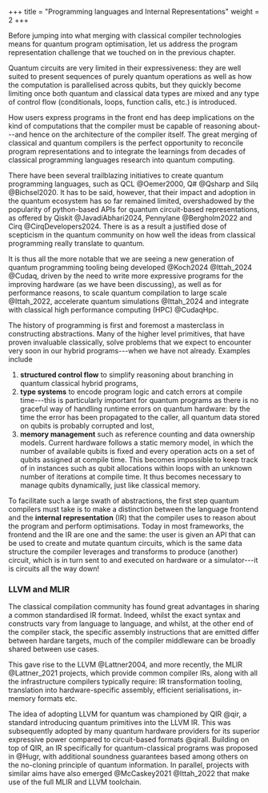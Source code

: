 +++
title = "Programming languages and Internal Representations"
weight = 2
+++

Before jumping into what merging with classical compiler technologies means
for quantum program optimisation, let us address the program representation
challenge that we touched on in the previous chapter.

Quantum circuits are very limited in their expressiveness: they are well
suited to present sequences of purely quantum operations as well as how the
computation is parallelised across qubits, but they quickly become limiting
once both quantum and classical data types are mixed and any type of control
flow (conditionals, loops, function calls, etc.) is introduced.

How users express programs in the front end has deep implications on the kind
of computations that the compiler must be capable of reasoning about---and hence
on the architecture of the compiler itself.
The great merging of classical and quantum compilers is the perfect opportunity
to reconcile program representations and to integrate the learnings
from decades of classical programming languages research into quantum computing.

There have been several trailblazing initiatives to create quantum programming
languages, such as QCL @Oemer2000, Q# @Qsharp and Silq @Bichsel2020.
It has to be said, however, that their impact and adoption in the quantum
ecosystem has so far remained limited,
overshadowed by the popularity of python-based APIs for quantum circuit-based
representations, as offered by Qiskit @JavadiAbhari2024,
Pennylane @Bergholm2022 and Cirq @CirqDevelopers2024.
There is as a result a justified dose of scepticism in the quantum community
on how well the ideas from classical programming really translate to
quantum.

It is thus all the more notable that we are seeing a new generation of quantum
programming tooling being developed @Koch2024 @Ittah_2024 @Cudaq, driven by 
the need to write more expressive programs for the improving hardware
(as we have been discussing), as well
as for performance reasons, to scale quantum compilation to
large scale @Ittah_2022, accelerate quantum simulations @Ittah_2024
and integrate with
classical high performance computing (HPC) @CudaqHpc.

The history of programming is first and foremost a masterclass
in constructing abstractions. Many of the higher level primitives,
that have proven invaluable classically, solve problems that
we expect to encounter very soon in our hybrid programs---when we
have not already.
Examples include
1. **structured control flow** to simplify reasoning about branching
in quantum classical hybrid programs,
2. **type systems** to encode program logic and catch errors at compile
time---this is particularly important for quantum programs as there is
no graceful way of handling runtime errors on quantum hardware: by the
time the error has been propagated to the caller, all
quantum data stored on qubits is probably corrupted and lost,
3. **memory management** such as reference counting and data ownership models. Current hardware follows a static memory model, in which the 
number of available qubits is fixed and every operation acts on a set
of qubits assigned at compile time.
This becomes impossible to keep track of in instances such as
qubit allocations within loops with an unknown number of
iterations at compile time.
It thus becomes necessary to manage qubits dynamically, just
like classical memory.


To facilitate such a large swath of abstractions, the first step
quantum compilers must take 
is to make a distinction between the language frontend and
the **internal representation** (IR) that the compiler uses to
reason about the program and perform optimisations.
Today in most frameworks, the frontend and the IR are one and the same: the user is given an API that can be used to create and
mutate quantum circuits, which is the same data structure the compiler
leverages and transforms to produce (another) circuit, which is in
turn sent to and executed on hardware or a simulator---it is circuits
all the way down!

### LLVM and MLIR
The classical compilation community has found great advantages in
sharing a common standardised IR format. Indeed, whilst the exact
syntax and constructs vary from language to language, and whilst,
at the other end of the compiler stack,
the specific assembly instructions
that are emitted differ between hardare targets,
much of the compiler middleware can be broadly shared between use
cases.


This gave rise to the LLVM @Lattner2004, and more recently,
the MLIR @Lattner_2021 projects, which provide common compiler IRs,
along with all the infrastructure compilers typically require:
IR transformation tooling, translation into hardware-specific
assembly, efficient serialisations, in-memory formats etc.

The idea of adopting LLVM for quantum was championed by QIR @qir, a standard 
introducing quantum primitives into the LLVM IR. 
This was subsequently adopted by many quantum hardware providers for its
superior expressive power compared to circuit-based formats @qirall.
Building on top of QIR, an IR specifically for quantum-classical programs was
proposed in @Hugr, with additional soundness guarantees based among others
on the no-cloning principle of quantum information.
In parallel, projects with similar aims have also emerged @McCaskey2021 @Ittah_2022
that make use of the full MLIR and LLVM toolchain.